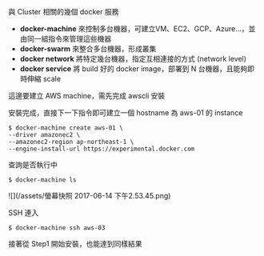 與 Cluster 相關的幾個 docker 服務

* **docker-machine** 來控制多台機器，可建立VM、EC2、GCP、Azure...，並由同一組指令來管理這些機器
* **docker-swarm** 來整合多台機器，形成叢集
* **docker network** 將特定幾台機器，指定互相連接的方式 \(network level\)
* **docker service** 將 build 好的 docker image，部署到 N 台機器，且能夠即時伸縮 scale

這邊要建立 AWS machine，需先完成 awscli 安裝

安裝完成，直接下一下指令即可建立一個 hostname 為 aws-01 的 instance

```
$ docker-machine create aws-01 \
--driver amazonec2 \
--amazonec2-region ap-northeast-1 \
--engine-install-url https://experimental.docker.com
```

查詢是否執行中

```
$ docker-machine ls
```

![](/assets/螢幕快照 2017-06-14 下午2.53.45.png)

SSH 連入

```
$ docker-machine ssh aws-03
```

接著從 Step1 開始安裝，也能達到同樣結果

